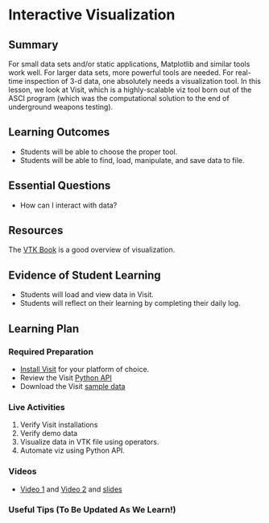 <!--
This "lecture" or "lesson" template is adapted from the one provided here:
 http://www.buffalo.edu/ubcei/enhance/teaching/lesson-planning.html
Although the page produced from this is learner-facing, some of the
lesson plan structure
-->

# Interactive Visualization

## Summary

<!--
Short description of the lesson.
-->

For small data sets and/or static applications, Matplotlib and similar
tools work well.  For larger data sets, more powerful tools are needed.
For real-time inspection of 3-d data, one absolutely needs a
visualization tool.  In this lesson, we look at Visit, which is a
highly-scalable viz tool born out of the ASCI program (which was
the computational solution to the end of underground weapons testing).

<!--
********* STAGE 1 - DESIRED RESULTS ********************************************
-->

## Learning Outcomes

<!--
      What course goals or outcomes will this lesson address?
-->

 - Students will be able to choose the proper tool.
 - Students will be able to find, load, manipulate, and save
   data to file.


## Essential Questions

<!--
      What question(s) will your students be able to answer by the end of
      instruction?
-->

 - How can I interact with data?

## Resources

<!--
      What resources can be made available to your student to support their
      active learning?
      What formats are best suited to complement your course material?
-->

The [VTK Book](https://lorensen.github.io/VTKExamples/site/VTKBook) is a good
overview of visualization.


<!--
********* STAGE 2 - ASSESSMENT EVIDENCE ****************************************
-->

##  Evidence of Student Learning

<!--
      How will you assess students’ prior knowledge?
      What criteria will be used to assess student performance?
      What evidence will be collected to demonstrate achievement?
      How will students reflect and self-assess their learning?
-->

  - Students will load and view data in Visit.
  - Students will reflect on their learning by completing their daily log.

<!--
********* STAGE 3 - LEARNING PLAN ****************************************
-->


## Learning Plan

<!--
List the steps in chronological order to create a timeline of what
will occur in your lesson.

Consider how each of the components below will be included in your
lesson if applicable:

   - Anticipatory Sets/Hooks
       * How will you introduce the material and capture their attention?
   - Teacher Modeling
       * What instructional content and techniques will be incorporated
         into this lesson?
   - Guided Practice
       * How will you scaffold information for your students?
       * How will collaborative learning be used?
   - Learning Activities
       * How will students actively engage with the material?
       * How will students work towards achievement of the learning outcomes?
   - Independent Practice
       * How will students show evidence of learning?
   - Reflection
       * What have you learned about your teaching and content covered in this unit?
       * What changes or adjustments could you make?
       * What were the strongest features of your unit?
       * What are your overall reflections in the course to this point?
   - Conclusion and Preview
       * What should students take away from this lesson?
       * What will happen next? Why?
-->

### Required Preparation

  - [Install Visit](https://wci.llnl.gov/simulation/computer-codes/visit/executables) for your platform of choice.
  - Review the Visit [Python API](https://visit-sphinx-github-user-manual.readthedocs.io/en/develop/cli_manual/index.html)
  - Download the Visit [sample data](https://wci.llnl.gov/content/assets/docs/simulation/computer-codes/visit/visit_data_files.tar.gz)

### Live Activities

  1. Verify Visit installations
  2. Verify demo data
  3. Visualize data in VTK file using operators.
  4. Automate viz using Python API.

### Videos

- [Video 1](https://youtu.be/qOYZClTPygg) and [Video 2](https://youtu.be/GeB-I9mHWwI)
  and [slides](https://github.com/robertsj/me701/blob/f2020/lectures/Binary_Viz.ipynb)



### Useful Tips (To Be Updated As We Learn!)


<!--  

NOTES  




-->
